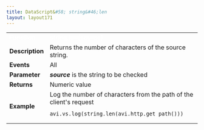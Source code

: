 ```yaml
---
title: DataScript&#58; string&#46;len
layout: layout171
---
```

<table class="table table-hover table table-bordered table-hover">  
<tbody>       
<tr>   
<td><font size="3" color="white"><strong>Function</strong></font></td>
<td><font color="white"><b>string.len(source)</b></font></td>
</tr>
<tr>   
<td><font size="3"><strong>Description</strong></font></td>
<td>Returns the number of characters of the source string.</td>
</tr>
<tr>   
<td><font size="3"><strong>Events</strong></font></td>
<td>All</td>
</tr>
<tr>   
<td><font size="3"><strong>Parameter</strong></font></td>
<td><strong><em>source</em> </strong>is the string to be checked</td>
</tr>
<tr>   
<td><font size="3"><strong>Returns</strong></font></td>
<td>Numeric value</td>
</tr>
<tr>   
<td><font size="3"><strong>Example</strong></font></td>
<td>Log the number of characters from the path of the client's request<br> 
<!-- Crayon Syntax Highlighter v2.7.1 --> <pre><code class="language-lua">avi.vs.log(string.len(avi.http.get_path()))</code></pre> 
<!-- [Format Time: 0.0014 seconds] --></td>
</tr>
</tbody>
</table> 